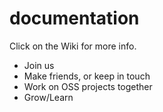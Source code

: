 # documentation

Click on the Wiki for more info.

- Join us
- Make friends, or keep in touch
- Work on OSS projects together
- Grow/Learn



